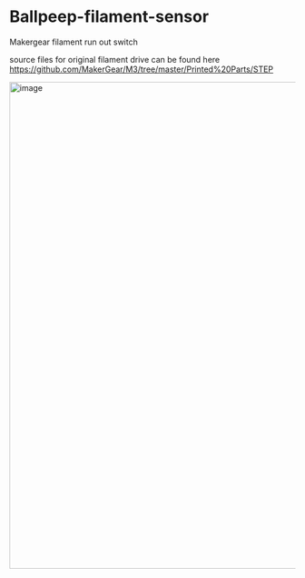 # Ballpeep-filament-sensor
Makergear filament run out switch

source files for original filament drive can be found here https://github.com/MakerGear/M3/tree/master/Printed%20Parts/STEP



<img width="857" alt="image" src="https://github.com/user-attachments/assets/3f002059-5c2b-48d6-9dc6-c72246e7b531" />

